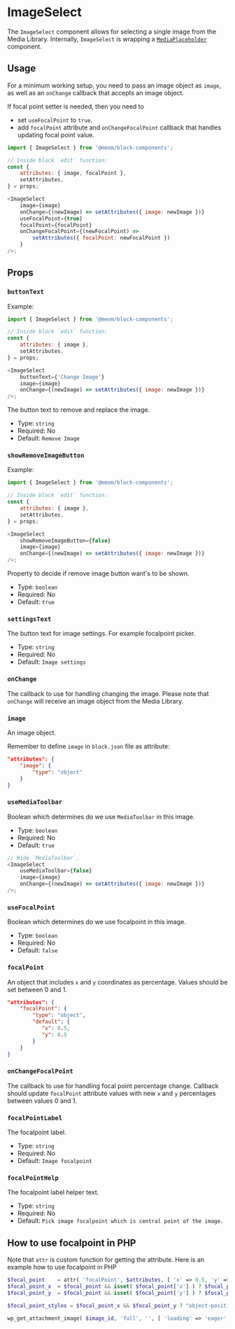 # ImageSelect

The `ImageSelect` component allows for selecting a single image from the Media Library.
Internally, `ImageSelect` is wrapping a [`MediaPlaceholder`](https://github.com/WordPress/gutenberg/blob/trunk/packages/block-editor/src/components/media-placeholder/index.js) component.

## Usage

For a minimum working setup, you need to pass an image object as `image`, as well as an `onChange` callback that accepts an image object.

If focal point setter is needed, then you need to

-   set `useFocalPoint` to `true`.
-   add `focalPoint` attribute and `onChangeFocalPoint` callback that handles updating focal point value.

```js
import { ImageSelect } from '@meom/block-components';

// Inside block `edit` function:
const {
    attributes: { image, focalPoint },
    setAttributes,
} = props;

<ImageSelect
    image={image}
    onChange={(newImage) => setAttributes({ image: newImage })}
    useFocalPoint={true}
    focalPoint={focalPoint}
    onChangeFocalPoint={(newFocalPoint) =>
        setAttributes({ focalPoint: newFocalPoint })
    }
/>;
```

## Props

### `buttonText`

Example:

```js
import { ImageSelect } from '@meom/block-components';

// Inside block `edit` function:
const {
    attributes: { image },
    setAttributes,
} = props;

<ImageSelect
    buttonText={'Change Image'}
    image={image}
    onChange={(newImage) => setAttributes({ image: newImage })}
/>;
```

The button text to remove and replace the image.

-   Type: `string`
-   Required: No
-   Default: `Remove Image`

### `showRemoveImageButton`

Example:

```js
import { ImageSelect } from '@meom/block-components';

// Inside block `edit` function:
const {
    attributes: { image },
    setAttributes,
} = props;

<ImageSelect
    showRemoveImageButton={false}
    image={image}
    onChange={(newImage) => setAttributes({ image: newImage })}
/>;
```

Property to decide if remove image button want's to be shown.

-   Type: `boolean`
-   Required: No
-   Default: `true`

### `settingsText`

The button text for image settings. For example focalpoint picker.

-   Type: `string`
-   Required: No
-   Default: `Image settings`

### `onChange`

The callback to use for handling changing the image.
Please note that `onChange` will receive an image object from the Media Library.

### `image`

An image object.

Remember to define `image` in `block.json` file as attribute:

```json
"attributes": {
    "image": {
        "type": "object"
    }
}
```

### `useMediaToolbar`

Boolean which determines do we use `MediaToolbar` in this image.

-   Type: `boolean`
-   Required: No
-   Default: `true`


```js
// Hide `MediaToolbar`.
<ImageSelect
    useMediaToolbar={false}
    image={image}
    onChange={(newImage) => setAttributes({ image: newImage })}
/>;
```

### `useFocalPoint`

Boolean which determines do we use focalpoint in this image.

-   Type: `boolean`
-   Required: No
-   Default: `false`

### `focalPoint`

An object that includes `x` and `y` coordinates as percentage. Values should be set between 0 and 1.

```json
"attributes": {
    "focalPoint": {
        "type": "object",
        "default": {
           "x": 0.5,
           "y": 0.5
        }
    }
}
```

### `onChangeFocalPoint`

The callback to use for handling focal point percentage change.
Callback should update `focalPoint` attribute values with new `x` and `y` percentages between values 0 and 1.

### `focalPointLabel`

The focalpoint label.

-   Type: `string`
-   Required: No
-   Default: `Image focalpoint`

### `focalPointHelp`

The focalpoint label helper text.

-   Type: `string`
-   Required: No
-   Default: `Pick image focalpoint which is central point of the image.`

## How to use focalpoint in PHP

Note that `attr` is custom function for getting the attribute. Here is an example how to use focalpoint in PHP

```php
$focal_point    = attr( 'focalPoint', $attributes, [ 'x' => 0.5, 'y' => 0.5 ] );
$focal_point_x  = $focal_point && isset( $focal_point['x'] ) ? $focal_point['x'] * 100 : false;
$focal_point_y  = $focal_point && isset( $focal_point['y'] ) ? $focal_point['y'] * 100 : false;

$focal_point_styles = $focal_point_x && $focal_point_y ? "object-position: {$focal_point_x}% {$focal_point_y}%" : '';

wp_get_attachment_image( $image_id, 'full', '', [ 'loading' => 'eager', 'style' => esc_attr( $focal_point_styles ) ] );
```
